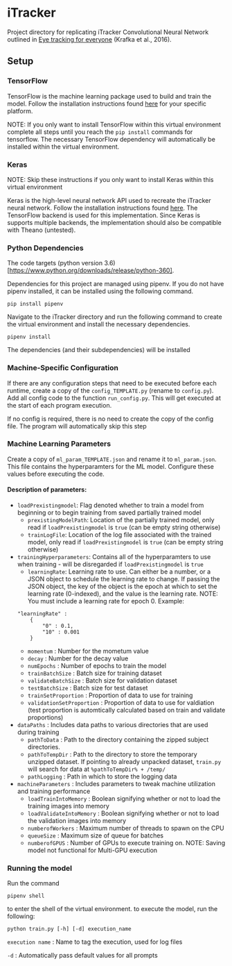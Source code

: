 # iTracker
Project directory for replicating iTracker Convolutional Neural Network outlined in [Eye tracking for everyone](http://gazecapture.csail.mit.edu/) (Krafka et al., 2016).

## Setup
### TensorFlow
TensorFlow is the machine learning package used to build and train the model. Follow the installation instructions found [here](https://www.tensorflow.org/install/) for your specific platform. 

NOTE: If you only want to install TensorFlow within this virtual environment complete all steps until you reach the ```pip install``` commands for tensorflow. The necessary TensorFlow dependency will automatically be installed within the virtual environment.

### Keras
NOTE: Skip these instructions if you only want to install Keras within this virtual environment

Keras is the high-level neural network API used to recreate the iTracker neural network. Follow the installation instructions found [here](https://keras.io/#installation). The TensorFlow backend is used for this implementation. Since Keras is supports multiple backends, the implementation should also be compatible with Theano (untested).

### Python Dependencies
The code targets (python version 3.6)[https://www.python.org/downloads/release/python-360]. 

Dependencies for this project are managed using pipenv. If you do not have pipenv installed, it can be installed using the following command.

```
pip install pipenv
```
Navigate to the iTracker directory and run the following command to create the virtual environment and install the necessary dependencies.

```
pipenv install
```
The dependencies (and their subdependencies) will be installed

### Machine-Specific Configuration
If there are any configuration steps that need to be executed before each runtime, create a copy of the ```config_TEMPLATE.py``` (rename to ```config.py```). Add all config code to the function ```run_config.py```. This will get executed at the start of each program execution.

If no config is required, there is no need to create the copy of the config file. The program will automatically skip this step

### Machine Learning Parameters
Create a copy of ```ml_param_TEMPLATE.json``` and rename it to ```ml_param.json```. This file contains the hyperparamters for the ML model. Configure these values before executing the code.

#### Description of parameters:
* `loadPrexistingmodel`: Flag denoted whether to train a model from beginning or to begin training from saved partially trained model
	* `prexistingModelPath`: Location of the partially trained model, only read if `loadPrexistingmodel` is `true` (can be empty string otherwise)
	* `trainLogFile`: Location of the log file associated with the trained model, only read if `loadPrexistingmodel` is `true` (can be empty string otherwise)
* `trainingHyperparameters`: Contains all of the hyperparamters to use when training - will be disregarded if `loadPrexistingmodel` is `true`
	* `learningRate`: Learning rate to use. Can either be a number, or a JSON object to schedule the learning rate to change. If passing the JSON object, the key of the object is the epoch at which to set the learning rate (0-indexed), and the value is the learning rate. NOTE: You must include a learning rate for epoch 0. 
	Example:
	```
	"learningRate" : 
		{
			"0" : 0.1,
			"10" : 0.001
		}
	```
	* `momentum` : Number for the mometum value
	* `decay` : Number for the decay value
	* `numEpochs` : Number of epochs to train the model
	* `trainBatchSize` : Batch size for training dataset
	* `validateBatchSize` : Batch size for validation dataset
	* `testBatchSize` : Batch size for test dataset
	* `trainSetProportion` : Proportion of data to use for training
	* `validationSetProportion` : Proportion of data to use for valdiation (test proportion is automtically calculated based on train and validate proportions)
* `dataPaths` : Includes data paths to various directories that are used during training
	* `pathToData` : Path to the directory containing the zipped subject directories.
	* `pathToTempDir` : Path to the directory to store the temporary unzipped dataset. If pointing to already unpacked dataset, `train.py` will search for data at `%pathToTempDir% + /temp/`
	* `pathLogging` : Path in which to store the logging data
* `machineParameters` : Includes parameters to tweak machine utilization and training performance
	* `loadTrainIntoMemory` : Boolean signifying whether or not to load the training images into memory
	* `loadValidateIntoMemory` : Boolean signifying whether or not to load the validation images into memory
	* `numberofWorkers` : Maximum number of threads to spawn on the CPU
	* `queueSize` : Maximum size of queue for batches
	* `numberofGPUS` : Number of GPUs to execute training on. NOTE: Saving model not functional for Multi-GPU execution

### Running the model
Run the command 
```
pipenv shell
```
to enter the shell of the virtual environment.
to execute the model, run the following:
```
python train.py [-h] [-d] execution_name
```
`execution name` : Name to tag the execution, used for log files

`-d` : Automatically pass default values for all prompts


